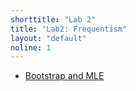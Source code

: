 ```yaml
---
shorttitle: "Lab 2"
title: "Lab2: Frequentism"
layout: "default"
noline: 1
---
```


- [Bootstrap and MLE](../wiki/freq-lab.html)
